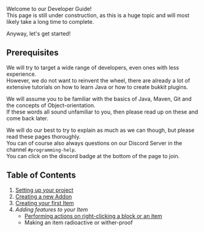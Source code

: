 Welcome to our Developer Guide!<br>
This page is still under construction, as this is a huge topic and will most likely take a long time to complete.

Anyway, let's get started!

## Prerequisites
We will try to target a wide range of developers, even ones with less experience.<br>
However, we do not want to reinvent the wheel, there are already a lot of extensive tutorials on how to learn Java or how to create bukkit plugins.

We will assume you to be familiar with the basics of Java, Maven, Git and the concepts of Object-orientation.<br>
If these words all sound unfamiliar to you, then please read up on these and come back later.

We will do our best to try to explain as much as we can though, but please read these pages thoroughly.<br>
You can of course also always questions on our Discord Server in the channel `#programming-help`.<br>
You can click on the discord badge at the bottom of the page to join.

## Table of Contents
1. [Setting up your project](https://github.com/TheBusyBiscuit/Slimefun4/wiki/Developer-Guide-(1-Project-Setup))
2. [Creating a new Addon](https://github.com/TheBusyBiscuit/Slimefun4/wiki/Developer-Guide-(2-Creating-the-Addon))
3. [Creating your first Item](https://github.com/TheBusyBiscuit/Slimefun4/wiki/Developer-Guide-(3-Your-first-Item))
4. *Adding features to your Item*
   - [Performing actions on right-clicking a block or an item](https://github.com/TheBusyBiscuit/Slimefun4/wiki/Developer-Guide-(4a-Right-Clicks))
   - Making an item radioactive or wither-proof
